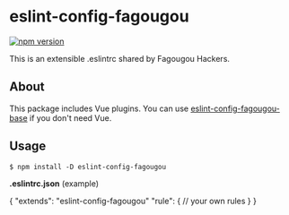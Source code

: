 eslint-config-fagougou
===========================

[![npm version](https://badge.fury.io/js/eslint-config-fagougou.svg)](https://badge.fury.io/js/eslint-config-fagougou)

This is an extensible .eslintrc shared by Fagougou Hackers.

## About

This package includes Vue plugins. You can use [eslint-config-fagougou-base](https://www.npmjs.com/package/eslint-config-fagougou-base) if you don't need Vue.

## Usage

`$ npm install -D eslint-config-fagougou`

**.eslintrc.json** (example)

{
    "extends": "eslint-config-fagougou"
    "rule": {
        // your own rules
    }
}

```
